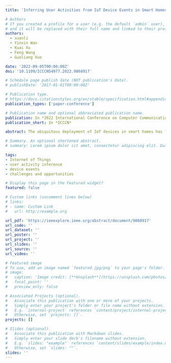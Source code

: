 ```yaml
---
title: 'Inferring User Activities from IoT Device Events in Smart Homes: Challenges and Opportunities'

# Authors
# If you created a profile for a user (e.g. the default `admin` user), write the username (folder name) here
# and it will be replaced with their full name and linked to their profile.
authors:
  - xuanli
  - Yinxin Wan
  - Kuai Xu
  - Feng Wang
  - Guoliang Xue

date: '2022-09-05T00:00:00Z'
doi: '10.1109/ICCCN54977.2022.9868917'

# Schedule page publish date (NOT publication's date).
# publishDate: '2017-01-01T00:00:00Z'

# Publication type.
# https://docs.citationstyles.org/en/stable/specification.html#appendix-iii-types
publication_types: ['paper-conference']

# Publication name and optional abbreviated publication name.
publication: In *2022 International Conference on Computer Communications and Networks*
publication_short: In *ICCCN*

abstract: The ubiquitous deployment of IoT devices in smart homes has led to growing research interests in studying the home network traffic for various applications such as network measurements, device profiling, and IoT device event inference. Recent studies have shown that user activities can be inferred from a home network using extracted device event logs. However, existing solutions for user activity inference such as IoTMosaic and E2AP have limitations when handling ambiguities caused by device malfunctions. In this paper, we first identify the challenges faced by the existing user activity inference algorithms and the root causes of their poor performances on certain types of inputs. We then show that useful information can still be obtained even in situations where device malfunctions introduce ambiguities in user activity patterns. We achieve so by designing an extension to the existing algorithms. We also apply our extension in a digital forensics application. Our extensive experimental evaluations demonstrate that our solutions can effectively provide insights to user activity inference despite the presence of indistinguishable user activity patterns.

# Summary. An optional shortened abstract.
# summary: Lorem ipsum dolor sit amet, consectetur adipiscing elit. Duis posuere tellus ac convallis placerat. Proin tincidunt magna sed ex sollicitudin condimentum.

tags: 
- Internet of Things
- user activity inference
- device events
- challenges and opportunities

# Display this page in the Featured widget?
featured: false

# Custom links (uncomment lines below)
# links:
# - name: Custom Link
#   url: http://example.org

url_pdf: 'https://ieeexplore.ieee.org/abstract/document/9868917'
url_code: ''
url_dataset: ''
url_poster: ''
url_project: ''
url_slides: ''
url_source: ''
url_video: ''

# Featured image
# To use, add an image named `featured.jpg/png` to your page's folder.
# image:
#   caption: 'Image credit: [**Unsplash**](https://unsplash.com/photos/pLCdAaMFLTE)'
#   focal_point: ''
#   preview_only: false

# Associated Projects (optional).
#   Associate this publication with one or more of your projects.
#   Simply enter your project's folder or file name without extension.
#   E.g. `internal-project` references `content/project/internal-project/index.md`.
#   Otherwise, set `projects: []`.
projects: []

# Slides (optional).
#   Associate this publication with Markdown slides.
#   Simply enter your slide deck's filename without extension.
#   E.g. `slides: "example"` references `content/slides/example/index.md`.
#   Otherwise, set `slides: ""`.
slides: ''
---
```


